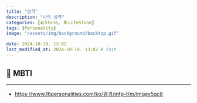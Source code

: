```yaml
---
title: "성격"
description: "나의 성격"
categories: [🪨Stone, 🏝️LifeStone]
tags: [Personality]
image: "/assets/img/background/backtop.gif"

date: 2024-10-19. 13:02
last_modified_at: 2024-10-19. 13:02 # Init
---
```


## 🗿 MBTI

---

- <https://www.16personalities.com/ko/결과/infp-t/m/lmgev5gc8>
